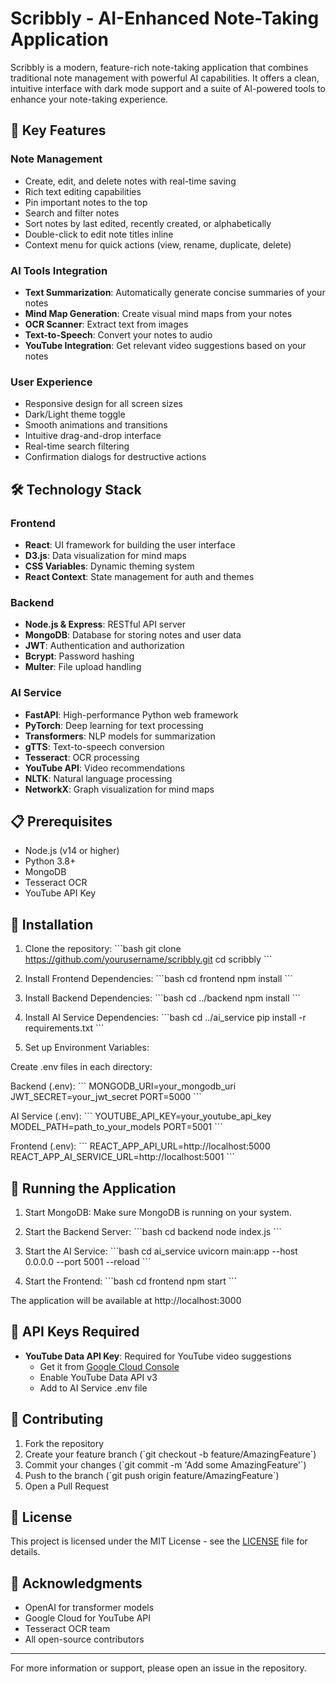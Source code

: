 # Scribbly - AI-Enhanced Note-Taking Application

Scribbly is a modern, feature-rich note-taking application that combines traditional note management with powerful AI capabilities. It offers a clean, intuitive interface with dark mode support and a suite of AI-powered tools to enhance your note-taking experience.

## 🌟 Key Features

### Note Management
- Create, edit, and delete notes with real-time saving
- Rich text editing capabilities
- Pin important notes to the top
- Search and filter notes
- Sort notes by last edited, recently created, or alphabetically
- Double-click to edit note titles inline
- Context menu for quick actions (view, rename, duplicate, delete)

### AI Tools Integration
- **Text Summarization**: Automatically generate concise summaries of your notes
- **Mind Map Generation**: Create visual mind maps from your notes
- **OCR Scanner**: Extract text from images
- **Text-to-Speech**: Convert your notes to audio
- **YouTube Integration**: Get relevant video suggestions based on your notes

### User Experience
- Responsive design for all screen sizes
- Dark/Light theme toggle
- Smooth animations and transitions
- Intuitive drag-and-drop interface
- Real-time search filtering
- Confirmation dialogs for destructive actions

## 🛠️ Technology Stack

### Frontend
- **React**: UI framework for building the user interface
- **D3.js**: Data visualization for mind maps
- **CSS Variables**: Dynamic theming system
- **React Context**: State management for auth and themes

### Backend
- **Node.js & Express**: RESTful API server
- **MongoDB**: Database for storing notes and user data
- **JWT**: Authentication and authorization
- **Bcrypt**: Password hashing
- **Multer**: File upload handling

### AI Service
- **FastAPI**: High-performance Python web framework
- **PyTorch**: Deep learning for text processing
- **Transformers**: NLP models for summarization
- **gTTS**: Text-to-speech conversion
- **Tesseract**: OCR processing
- **YouTube API**: Video recommendations
- **NLTK**: Natural language processing
- **NetworkX**: Graph visualization for mind maps

## 📋 Prerequisites

- Node.js (v14 or higher)
- Python 3.8+
- MongoDB
- Tesseract OCR
- YouTube API Key

## 🚀 Installation

1. Clone the repository:
\`\`\`bash
git clone https://github.com/yourusername/scribbly.git
cd scribbly
\`\`\`

2. Install Frontend Dependencies:
\`\`\`bash
cd frontend
npm install
\`\`\`

3. Install Backend Dependencies:
\`\`\`bash
cd ../backend
npm install
\`\`\`

4. Install AI Service Dependencies:
\`\`\`bash
cd ../ai_service
pip install -r requirements.txt
\`\`\`

5. Set up Environment Variables:

Create .env files in each directory:

Backend (.env):
\`\`\`
MONGODB_URI=your_mongodb_uri
JWT_SECRET=your_jwt_secret
PORT=5000
\`\`\`

AI Service (.env):
\`\`\`
YOUTUBE_API_KEY=your_youtube_api_key
MODEL_PATH=path_to_your_models
PORT=5001
\`\`\`

Frontend (.env):
\`\`\`
REACT_APP_API_URL=http://localhost:5000
REACT_APP_AI_SERVICE_URL=http://localhost:5001
\`\`\`

## 🎯 Running the Application

1. Start MongoDB:
Make sure MongoDB is running on your system.

2. Start the Backend Server:
\`\`\`bash
cd backend
node index.js
\`\`\`

3. Start the AI Service:
\`\`\`bash
cd ai_service
uvicorn main:app --host 0.0.0.0 --port 5001 --reload
\`\`\`

4. Start the Frontend:
\`\`\`bash
cd frontend
npm start
\`\`\`

The application will be available at http://localhost:3000

## 🔑 API Keys Required

- **YouTube Data API Key**: Required for YouTube video suggestions
  - Get it from [Google Cloud Console](https://console.cloud.google.com/)
  - Enable YouTube Data API v3
  - Add to AI Service .env file

## 🤝 Contributing

1. Fork the repository
2. Create your feature branch (\`git checkout -b feature/AmazingFeature\`)
3. Commit your changes (\`git commit -m 'Add some AmazingFeature'\`)
4. Push to the branch (\`git push origin feature/AmazingFeature\`)
5. Open a Pull Request

## 📄 License

This project is licensed under the MIT License - see the [LICENSE](LICENSE) file for details.

## 🙏 Acknowledgments

- OpenAI for transformer models
- Google Cloud for YouTube API
- Tesseract OCR team
- All open-source contributors

---

For more information or support, please open an issue in the repository.
